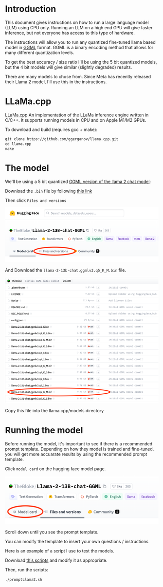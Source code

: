 # Introduction

This document gives instructions on how to run a large language model (LLM) using CPU only. Running an LLM on a high end GPU will give faster inference, but not everyone has access to this type of hardware.

The instructions will allow you to run any quantized fine-tuned llama based model in [GGML](https://github.com/rustformers/llm/tree/main/crates/ggml) format. GGML is a binary encoding method that allows for many different quantization levels.

To get the best accuracy / size ratio I'll be using the 5 bit quantized models, but the 4 bit models will give similar (slightly degraded) results.

There are many models to chose from. Since Meta has recently released their Llama 2 model, I'll use this in the instructions.

# LLaMa.cpp

[LLaMa.cpp]() An implementation of the LLaMa inference engine written in C/C++. It supports running models in CPU and on Apple M1/M2 GPUs.

To download and build (requires gcc + make):

```
git clone https://github.com/ggerganov/llama.cpp.git
cd llama.cpp
make
```

# The model

We'll be using a 5 bit quantized [GGML version of the llama 2 chat model](https://huggingface.co/TheBloke/Llama-2-13B-chat-GGML):

Download the `.bin` file by following [this link](https://huggingface.co/TheBloke/Llama-2-13B-chat-GGML)

Then click `Files and versions`

![Files and versions](images/FilesAndVersions.png)

And Download the `llama-2-13b-chat.ggmlv3.q5_K_M.bin` file.

![Download file](images/FileList.png)

Copy this file into the llama.cpp/models directory

# Running the model

Before running the model, it's important to see if there is a recommended prompt template. Depending on how they model is trained and fine-tuned, you will get more accuarate results by using the recommended prompt template.

Click `model card` on the hugging face model page.

![model card](images/ModelCard.png)

Scroll down until you see the prompt template.

You can modify the template to insert your own questions / instructions

Here is an example of a script I use to test the models.

Download [this scripts][promptLlama2] and modify it as appropriate.

Then, run the scripts:

`./promptLlama2.sh`


[promptLlama2]: promptLlama2.sh